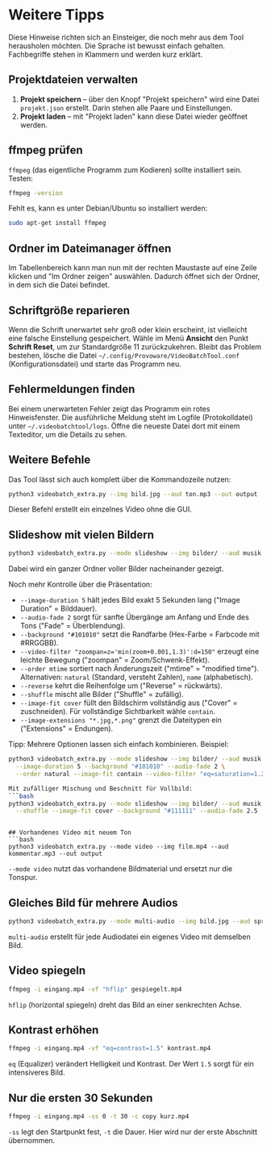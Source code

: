 # Weitere Tipps

Diese Hinweise richten sich an Einsteiger, die noch mehr aus dem Tool herausholen möchten. Die Sprache ist bewusst einfach gehalten. Fachbegriffe stehen in Klammern und werden kurz erklärt.

## Projektdateien verwalten

1. **Projekt speichern** – über den Knopf "Projekt speichern" wird eine Datei `projekt.json` erstellt. Darin stehen alle Paare und Einstellungen.
2. **Projekt laden** – mit "Projekt laden" kann diese Datei wieder geöffnet werden.

## ffmpeg prüfen

`ffmpeg` (das eigentliche Programm zum Kodieren) sollte installiert sein. Testen:

```bash
ffmpeg -version
```

Fehlt es, kann es unter Debian/Ubuntu so installiert werden:

```bash
sudo apt-get install ffmpeg
```

## Ordner im Dateimanager öffnen

Im Tabellenbereich kann man nun mit der rechten Maustaste auf eine Zeile klicken und "Im Ordner zeigen" auswählen. Dadurch öffnet sich der Ordner, in dem sich die Datei befindet.

## Schriftgröße reparieren

Wenn die Schrift unerwartet sehr groß oder klein erscheint, ist vielleicht eine falsche Einstellung gespeichert. Wähle im Menü **Ansicht** den Punkt **Schrift Reset**, um zur Standardgröße 11 zurückzukehren. Bleibt das Problem bestehen, lösche die Datei `~/.config/Provoware/VideoBatchTool.conf` (Konfigurationsdatei) und starte das Programm neu.

## Fehlermeldungen finden

Bei einem unerwarteten Fehler zeigt das Programm ein rotes Hinweisfenster. Die ausführliche Meldung steht im Logfile (Protokolldatei) unter `~/.videobatchtool/logs`. Öffne die neueste Datei dort mit einem Texteditor, um die Details zu sehen.

## Weitere Befehle

Das Tool lässt sich auch komplett über die Kommandozeile nutzen:

```bash
python3 videobatch_extra.py --img bild.jpg --aud ton.mp3 --out output
```

Dieser Befehl erstellt ein einzelnes Video ohne die GUI.

## Slideshow mit vielen Bildern
```bash
python3 videobatch_extra.py --mode slideshow --img bilder/ --aud musik.mp3 --out output
```
Dabei wird ein ganzer Ordner voller Bilder nacheinander gezeigt.

Noch mehr Kontrolle über die Präsentation:

* `--image-duration 5` hält jedes Bild exakt 5 Sekunden lang ("Image Duration" = Bilddauer).
* `--audio-fade 2` sorgt für sanfte Übergänge am Anfang und Ende des Tons ("Fade" = Überblendung).
* `--background "#101010"` setzt die Randfarbe (Hex-Farbe = Farbcode mit #RRGGBB).
* `--video-filter "zoompan=z='min(zoom+0.001,1.3)':d=150"` erzeugt eine leichte Bewegung ("zoompan" = Zoom/Schwenk-Effekt).
* `--order mtime` sortiert nach Änderungszeit ("mtime" = "modified time"). Alternativen: `natural` (Standard, versteht Zahlen), `name` (alphabetisch).
* `--reverse` kehrt die Reihenfolge um ("Reverse" = rückwärts).
* `--shuffle` mischt alle Bilder ("Shuffle" = zufällig).
* `--image-fit cover` füllt den Bildschirm vollständig aus ("Cover" = zuschneiden). Für vollständige Sichtbarkeit wähle `contain`.
* `--image-extensions "*.jpg,*.png"` grenzt die Dateitypen ein ("Extensions" = Endungen).

Tipp: Mehrere Optionen lassen sich einfach kombinieren. Beispiel:
```bash
python3 videobatch_extra.py --mode slideshow --img bilder/ --aud musik.mp3 --out output \
  --image-duration 5 --background "#101010" --audio-fade 2 \
  --order natural --image-fit contain --video-filter "eq=saturation=1.2"

Mit zufälliger Mischung und Beschnitt für Vollbild:
```bash
python3 videobatch_extra.py --mode slideshow --img bilder/ --aud musik.mp3 --out output \
  --shuffle --image-fit cover --background "#111111" --audio-fade 2.5
```
```

## Vorhandenes Video mit neuem Ton
```bash
python3 videobatch_extra.py --mode video --img film.mp4 --aud kommentar.mp3 --out output
```
`--mode video` nutzt das vorhandene Bildmaterial und ersetzt nur die Tonspur.

## Gleiches Bild für mehrere Audios
```bash
python3 videobatch_extra.py --mode multi-audio --img bild.jpg --aud sprache*.mp3 --out output
```
`multi-audio` erstellt für jede Audiodatei ein eigenes Video mit demselben Bild.

## Video spiegeln
```bash
ffmpeg -i eingang.mp4 -vf "hflip" gespiegelt.mp4
```
`hflip` (horizontal spiegeln) dreht das Bild an einer senkrechten Achse.

## Kontrast erhöhen
```bash
ffmpeg -i eingang.mp4 -vf "eq=contrast=1.5" kontrast.mp4
```
`eq` (Equalizer) verändert Helligkeit und Kontrast. Der Wert `1.5` sorgt für ein intensiveres Bild.

## Nur die ersten 30 Sekunden
```bash
ffmpeg -i eingang.mp4 -ss 0 -t 30 -c copy kurz.mp4
```
`-ss` legt den Startpunkt fest, `-t` die Dauer. Hier wird nur der erste Abschnitt übernommen.
